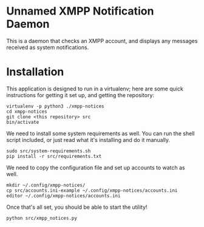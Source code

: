 Unnamed XMPP Notification Daemon
===

This is a daemon that checks an XMPP account, and displays any messages received
as system notifications.

Installation
===

This application is designed to run in a virtualenv; here are some quick
instructions for getting it set up, and getting the repository:

    virtualenv -p python3 ./xmpp-notices
	cd xmpp-notices
    git clone <this repository> src
	bin/activate

We need to install some system requirements as well. You can run the shell
script included, or just read what it's installing and do it manually.

	sudo src/system-requirements.sh
	pip install -r src/requirements.txt

We need to copy the configuration file and set up accounts to watch as well.

	mkdir ~/.config/xmpp-notices/
	cp src/accounts.ini-example ~/.config/xmpp-notices/accounts.ini
	editor ~/.config/xmpp-notices/accounts.ini

Once that's all set, you should be able to start the utility!

    python src/xmpp_notices.py


